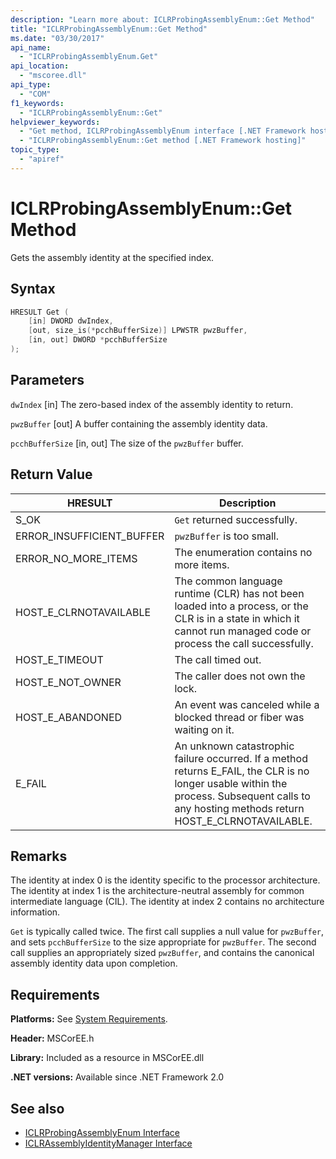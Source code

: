 ```yaml
---
description: "Learn more about: ICLRProbingAssemblyEnum::Get Method"
title: "ICLRProbingAssemblyEnum::Get Method"
ms.date: "03/30/2017"
api_name:
  - "ICLRProbingAssemblyEnum.Get"
api_location:
  - "mscoree.dll"
api_type:
  - "COM"
f1_keywords:
  - "ICLRProbingAssemblyEnum::Get"
helpviewer_keywords:
  - "Get method, ICLRProbingAssemblyEnum interface [.NET Framework hosting]"
  - "ICLRProbingAssemblyEnum::Get method [.NET Framework hosting]"
topic_type:
  - "apiref"
---
```

# ICLRProbingAssemblyEnum::Get Method

Gets the assembly identity at the specified index.

## Syntax

```cpp
HRESULT Get (
    [in] DWORD dwIndex,
    [out, size_is(*pcchBufferSize)] LPWSTR pwzBuffer,
    [in, out] DWORD *pcchBufferSize
);
```

## Parameters

 `dwIndex`
 [in] The zero-based index of the assembly identity to return.

 `pwzBuffer`
 [out] A buffer containing the assembly identity data.

 `pcchBufferSize`
 [in, out] The size of the `pwzBuffer` buffer.

## Return Value

|HRESULT|Description|
|-------------|-----------------|
|S_OK|`Get` returned successfully.|
|ERROR_INSUFFICIENT_BUFFER|`pwzBuffer` is too small.|
|ERROR_NO_MORE_ITEMS|The enumeration contains no more items.|
|HOST_E_CLRNOTAVAILABLE|The common language runtime (CLR) has not been loaded into a process, or the CLR is in a state in which it cannot run managed code or process the call successfully.|
|HOST_E_TIMEOUT|The call timed out.|
|HOST_E_NOT_OWNER|The caller does not own the lock.|
|HOST_E_ABANDONED|An event was canceled while a blocked thread or fiber was waiting on it.|
|E_FAIL|An unknown catastrophic failure occurred. If a method returns E_FAIL, the CLR is no longer usable within the process. Subsequent calls to any hosting methods return HOST_E_CLRNOTAVAILABLE.|

## Remarks

 The identity at index 0 is the identity specific to the processor architecture. The identity at index 1 is the architecture-neutral assembly for common intermediate language (CIL). The identity at index 2 contains no architecture information.

 `Get` is typically called twice. The first call supplies a null value for `pwzBuffer`, and sets `pcchBufferSize` to the size appropriate for `pwzBuffer`. The second call supplies an appropriately sized `pwzBuffer`, and contains the canonical assembly identity data upon completion.

## Requirements

 **Platforms:** See [System Requirements](../../../framework/get-started/system-requirements.md).

 **Header:** MSCorEE.h

 **Library:** Included as a resource in MSCorEE.dll

 **.NET versions:** Available since .NET Framework 2.0

## See also

- [ICLRProbingAssemblyEnum Interface](iclrprobingassemblyenum-interface.md)
- [ICLRAssemblyIdentityManager Interface](iclrassemblyidentitymanager-interface.md)
